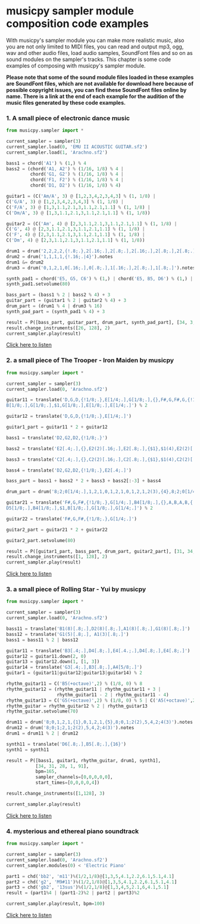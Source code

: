 # musicpy sampler module composition code examples

With musicpy's sampler module you can make more realistic music, also you are not only limited to MIDI files, you can read and output mp3, ogg, wav and other audio files, load audio samples, SoundFont files and so on as sound modules on the sampler's tracks. This chapter is some code examples of composing with musicpy's sampler module.

**Please note that some of the sound module files loaded in these examples are SoundFont files, which are not available for download here because of possible copyright issues, you can find these SoundFont files online by name. There is a link at the end of each example for the audition of the music files generated by these code examples.**

### 1. A small piece of electronic dance music
```python
from musicpy.sampler import *

current_sampler = sampler(3)
current_sampler.load(0, 'EMU II ACOUSTIC GUITAR.sf2')
current_sampler.load(1, 'Arachno.sf2')

bass1 = chord('A1') % (1,) % 4
bass2 = (chord('A1, A2') % (1/16, 1/8) % 4 |
         chord('G1, G2') % (1/16, 1/8) % 4 |
         chord('F1, F2') % (1/16, 1/8) % 4 |
         chord('D1, D2') % (1/16, 1/8) % 4)

guitar1 = (C('Am/A', 3) @ [1,2,3,4,2,3,4,3] % (1, 1/8) |
C('G/A', 3) @ [1,2,3,4,2,3,4,3] % (1, 1/8) |
C('F/A', 3) @ [1,3,1.1,2.1,3,1.1,2.1,1.1] % (1, 1/8) |
C('Dm/A', 3) @ [1,3,1.1,2.1,3,1.1,2.1,1.1] % (1, 1/8))

guitar2 = (C('Am', 4) @ [2,3,1.1,2.1,3,1.1,2.1,1.1] % (1, 1/8) |
C('G', 4) @ [2,3,1.1,2.1,3,1.1,2.1,1.1] % (1, 1/8) |
C('F', 4) @ [2,3,1.1,2.1,3,1.1,2.1,1.1] % (1, 1/8) |
C('Dm', 4) @ [2,3,1.1,2.1,3,1.1,2.1,1.1] % (1, 1/8))

drum1 = drum('2,2,2,2,{!.8;.},2[.16;.],2[.8;.],2[.16;.],2[.8;.],2[.8;.]').notes
drum2 = drum('1,1,1,1,{!.16;.|4}').notes
drum1 &= drum2
drum3 = drum('0,1,2,1,0[.16;.],0[.8;.],1[.16;.],2[.8;.],1[.8;.]').notes

synth_pad1 = chord('E5, G5, C6') % (1,) | chord('E5, B5, D6') % (1,) | chord('E5, A5, C6') % (1,) | chord('D5, F5, A5') % (1,)
synth_pad1.setvolume(80)

bass_part = (bass1 % 2 | bass2 % 4) + 3
guitar_part = (guitar1 % 2 | guitar2 % 4) + 3
drum_part = (drum1 % 4 | drum3 % 16)
synth_pad_part = (synth_pad1 % 4) + 3

result = P([bass_part, guitar_part, drum_part, synth_pad_part], [34, 3, 1, 51], sampler_channels=[1, 0, 1, 1], start_times=[0, 0, 4, 8], bpm=165)
result.change_instruments([26, 128], 2)
current_sampler.play(result)
```
[Click here to listen](https://drive.google.com/file/d/1j66Ux0KYMiOW6yHGBidIhwF9zcbDG5W0/view?usp=sharing)

### 2. a small piece of The Trooper - Iron Maiden by musicpy
```python
from musicpy.sampler import *

current_sampler = sampler(3)
current_sampler.load(0, 'Arachno.sf2')

guitar11 = translate('D,G,D,{!1/8;.},E[1/4;.],G[1/8;.],{},F#,G,F#,G,{!1/16;.|$1},\
B[1/8;.],G[1/8;.],$1,G[1/8;.],E[1/8;.],E[1/4;.]') % 2

guitar12 = translate('D,G,D,{!1/8;.},E[1/4;.]')

guitar1_part = guitar11 * 2 + guitar12

bass1 = translate('D2,G2,D2,{!1/8;.}')

bass2 = translate('E2[.4;.],{},E2(2)[.16;.],E2[.8;.],{$1},$1(4),E2(2)[.16;.],D2(3)[.8;.]')

bass3 = translate('C2[.4;.],{},C2(2)[.16;.],C2[.8;.],{$1},$1(4),C2(2)[.16;.],D2(3)[.8;.]')

bass4 = translate('D2,G2,D2,{!1/8;.},E2[.4;.]')

bass_part = bass1 + bass2 * 2 + bass3 + bass2[:-3] + bass4

drum_part = drum('8;2;0[1/4;.],1,2,1,0,1,2,1,0,1,2,1,2(3),{4},8;2;0[1/4;.]').notes

guitar21 = translate('F#,G,F#,{!1/8;.},G[1/4;.],B4[1/8;.],{},A,B,A,B,{!1/16;.|$1},\
D5[1/8;.],B4[1/8;.],$1,B[1/8;.],G[1/8;.],G[1/4;.]') % 2

guitar22 = translate('F#,G,F#,{!1/8;.},G[1/4;.]')

guitar2_part = guitar21 * 2 + guitar22

guitar2_part.setvolume(80)

result = P([guitar1_part, bass_part, drum_part, guitar2_part], [31, 34, 1, 31], sampler_channels=[0, 0, 0, 0], bpm=165, start_times=[0, 0, 3/8, 0])
result.change_instruments([1, 128], 2)
current_sampler.play(result)
```
[Click here to listen](https://drive.google.com/file/d/1lspnOVY4GGQGQTkV8j-yOA581hESkD8-/view?usp=sharing)

### 3. a small piece of Rolling Star - Yui by musicpy
```python
from musicpy.sampler import *

current_sampler = sampler(3)
current_sampler.load(0, 'Arachno.sf2')

bass11 = translate('B1(8)[.8;.],D2(8)[.8;.],A1(8)[.8;.],G1(8)[.8;.]')
bass12 = translate('G1(5)[.8;.], A1(3)[.8;.]')
bass1 = bass11 % 2 | bass12

guitar11 = translate('B3[.4;.],D4[.8;.],E4[.4.;.],D4[.8;.],E4[.8;.]')
guitar12 = guitar11.down(2, 0)
guitar13 = guitar12.down(1, [1, 3])
guitar14 = translate('G3[.4;.],B3[.8;.],A4[5/8;.]')
guitar1 = (guitar11|guitar12|guitar13|guitar14) % 2

rhythm_guitar11 = C('B5(+octave)',2) % (1/8, 0) % 8
rhythm_guitar12 = (rhythm_guitar11 | rhythm_guitar11 + 3 |
                   rhythm_guitar11 - 2 | rhythm_guitar11 - 4)
rhythm_guitar13 = C('G5(+octave)',2) % (1/8, 0) % 5 | C('A5(+octave)',2) % (1/8, 0) % 3
rhythm_guitar = rhythm_guitar12 % 2 | rhythm_guitar13
rhythm_guitar.setvolume(70)

drum11 = drum('8;0,1,2,1,{1},0,1,2,1,{5},8;0,1;2(2),5,4,2;4(3)').notes
drum12 = drum('8;0;1;2,1;2(2),5,4,2;4(3)').notes
drum1 = drum11 % 2 | drum12

synth11 = translate('D6[.8;.],B5[.8;.],{16}')
synth1 = synth11

result = P([bass1, guitar1, rhythm_guitar, drum1, synth1],
           [34, 31, 28, 1, 91],
           bpm=165,
           sampler_channels=[0,0,0,0,0],
           start_times=[0,0,0,0,4])

result.change_instruments([1,128], 3)

current_sampler.play(result)
```
[Click here to listen](https://drive.google.com/file/d/1vWXdNa232J500rlYxlziKwMA75x5SElS/view?usp=sharing)

### 4. mysterious and ethereal piano soundtrack
```python
from musicpy.sampler import *

current_sampler = sampler(3)
current_sampler.load(0, 'Arachno.sf2')
current_sampler.modules(0) < 'Electric Piano'

part1 = chd('bb2', 'm11')%(1/2,1/8)@[1,3,5,4.1,2.2,6.1,5.1,4.1]
part2 = chd('g2', 'M9#11')%(1/2,1/8)@[1,3,5,4.1,2.2,6.1,5.1,4.1]
part3 = chd('gb2', '13sus')%(1/2,1/8)@[1,3,4,5,2.1,6,4.1,5.1]
result = (part1%4 | (part1-2)%2 | part2 | part3)%2

current_sampler.play(result, bpm=100)
```
[Click here to listen](https://drive.google.com/file/d/14hp-y_n-GqlI6ZGSPDBRL1Vt9cxLjpuv/view?usp=sharing)
